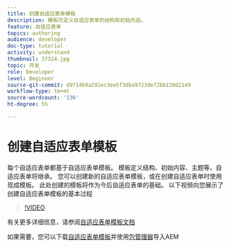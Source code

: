 ```yaml
---
title: 创建自适应表单模板
description: 模板可定义自适应表单的结构和初始内容。
feature: 自适应表单
topics: authoring
audience: developer
doc-type: tutorial
activity: understand
thumbnail: 37324.jpg
topic: 开发
role: Developer
level: Beginner
source-git-commit: d9714b9a291ec3ee5f3dba9723de72bb120d2149
workflow-type: tm+mt
source-wordcount: '136'
ht-degree: 5%

---
```



# 创建自适应表单模板

每个自适应表单都基于自适应表单模板。 模板定义结构、初始内容、主题等，自适应表单将继承。 您可以创建新的自适应表单模板，或在创建自适应表单时使用现成模板。
此处创建的模板将作为今后自适应表单的基础。
以下视频向您展示了创建自适应表单模板的基本过程

>[!VIDEO](https://video.tv.adobe.com/v/37324/quality=9)

有关更多详细信息，请参阅[自适应表单模板文档](https://docs.adobe.com/content/help/en/experience-manager-65/forms/adaptive-forms-advanced-authoring/template-editor.html)

如果需要，您可以下载[自适应表单模板](assets/peak-application-template.zip)并使用[包管理器](http://localhost:4502/crx/packmgr/index.jsp)导入AEM




